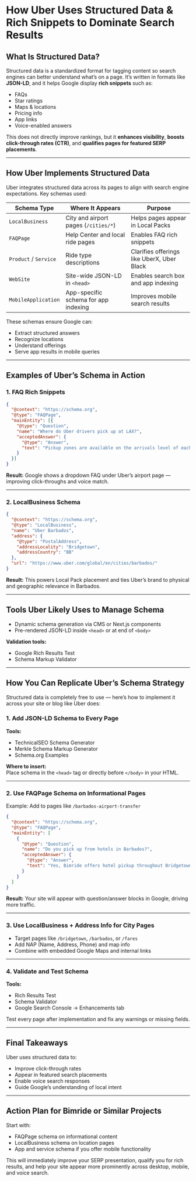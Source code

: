 # How Uber Uses Structured Data & Rich Snippets to Dominate Search Results

## What Is Structured Data?

Structured data is a standardized format for tagging content so search engines can better understand what’s on a page. It’s written in formats like **JSON-LD**, and it helps Google display **rich snippets** such as:

- FAQs  
- Star ratings  
- Maps & locations  
- Pricing info  
- App links  
- Voice-enabled answers  

This does not directly improve rankings, but it **enhances visibility**, **boosts click-through rates (CTR)**, and **qualifies pages for featured SERP placements**.

---

## How Uber Implements Structured Data

Uber integrates structured data across its pages to align with search engine expectations. Key schemas used:

| Schema Type           | Where It Appears                       | Purpose                                     |
|------------------------|-----------------------------------------|---------------------------------------------|
| `LocalBusiness`        | City and airport pages (`/cities/*`)    | Helps pages appear in Local Packs           |
| `FAQPage`              | Help Center and local ride pages        | Enables FAQ rich snippets                   |
| `Product` / `Service`  | Ride type descriptions                  | Clarifies offerings like UberX, Uber Black  |
| `WebSite`              | Site-wide JSON-LD in `<head>`           | Enables search box and app indexing         |
| `MobileApplication`    | App-specific schema for app indexing    | Improves mobile search results              |

These schemas ensure Google can:
- Extract structured answers  
- Recognize locations  
- Understand offerings  
- Serve app results in mobile queries  

---

## Examples of Uber’s Schema in Action

### 1. FAQ Rich Snippets

```json
{
  "@context": "https://schema.org",
  "@type": "FAQPage",
  "mainEntity": [{
    "@type": "Question",
    "name": "Where do Uber drivers pick up at LAX?",
    "acceptedAnswer": {
      "@type": "Answer",
      "text": "Pickup zones are available on the arrivals level of each terminal..."
    }
  }]
}
```

**Result:** Google shows a dropdown FAQ under Uber’s airport page — improving click-throughs and voice match.

---

### 2. LocalBusiness Schema

```json
{
  "@context": "https://schema.org",
  "@type": "LocalBusiness",
  "name": "Uber Barbados",
  "address": {
    "@type": "PostalAddress",
    "addressLocality": "Bridgetown",
    "addressCountry": "BB"
  },
  "url": "https://www.uber.com/global/en/cities/barbados/"
}
```

**Result:** This powers Local Pack placement and ties Uber’s brand to physical and geographic relevance in Barbados.

---

## Tools Uber Likely Uses to Manage Schema

- Dynamic schema generation via CMS or Next.js components  
- Pre-rendered JSON-LD inside `<head>` or at end of `<body>`  

**Validation tools:**
- Google Rich Results Test  
- Schema Markup Validator  

---

## How You Can Replicate Uber’s Schema Strategy

Structured data is completely free to use — here’s how to implement it across your site or blog like Uber does:

### 1. Add JSON-LD Schema to Every Page

**Tools:**
- TechnicalSEO Schema Generator  
- Merkle Schema Markup Generator  
- Schema.org Examples  

**Where to insert:**  
Place schema in the `<head>` tag or directly before `</body>` in your HTML.

---

### 2. Use FAQPage Schema on Informational Pages

Example: Add to pages like `/barbados-airport-transfer`

```json
{
  "@context": "https://schema.org",
  "@type": "FAQPage",
  "mainEntity": [
    {
      "@type": "Question",
      "name": "Do you pick up from hotels in Barbados?",
      "acceptedAnswer": {
        "@type": "Answer",
        "text": "Yes, Bimride offers hotel pickup throughout Bridgetown and surrounding areas..."
      }
    }
  ]
}
```

**Result:** Your site will appear with question/answer blocks in Google, driving more traffic.

---

### 3. Use LocalBusiness + Address Info for City Pages

- Target pages like `/bridgetown`, `/barbados`, or `/fares`  
- Add NAP (Name, Address, Phone) and map info  
- Combine with embedded Google Maps and internal links  

---

### 4. Validate and Test Schema

**Tools:**
- Rich Results Test  
- Schema Validator  
- Google Search Console → Enhancements tab  

Test every page after implementation and fix any warnings or missing fields.

---

## Final Takeaways

Uber uses structured data to:

- Improve click-through rates  
- Appear in featured search placements  
- Enable voice search responses  
- Guide Google’s understanding of local intent  

---

## Action Plan for Bimride or Similar Projects

Start with:

- FAQPage schema on informational content  
- LocalBusiness schema on location pages  
- App and service schema if you offer mobile functionality  

This will immediately improve your SERP presentation, qualify you for rich results, and help your site appear more prominently across desktop, mobile, and voice search.
